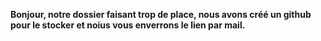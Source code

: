 **Bonjour, notre dossier faisant trop de place, nous avons créé un github pour le stocker et noius vous enverrons le lien par mail.**
